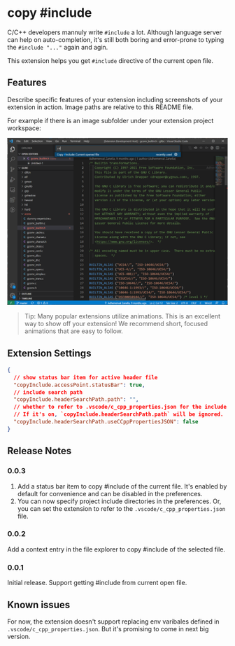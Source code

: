# copy #include

C/C++ developers mannuly write `#include` a lot. Although language server can help on auto-completion, it's still both boring and error-prone to typing the `#include "..."` again and agin.

This extension helps you get `#include` directive of the current open file. 

## Features

Describe specific features of your extension including screenshots of your extension in action. Image paths are relative to this README file.

For example if there is an image subfolder under your extension project workspace:

![get-include-from-command-palette](docs/call-from-command-palette-current-file.png)

> Tip: Many popular extensions utilize animations. This is an excellent way to show off your extension! We recommend short, focused animations that are easy to follow.

## Extension Settings

```json
{
  // show status bar item for active header file
  "copyInclude.accessPoint.statusBar": true,
  // include search path
  "copyInclude.headerSearchPath.path": "",
  // whether to refer to .vscode/c_cpp_properties.json for the include search path. 
  // If it's on, `copyInclude.headerSearchPath.path` will be ignored.
  "copyInclude.headerSearchPath.useCCppPropertiesJSON": false
}
```

## Release Notes

### 0.0.3

1. Add a status bar item to copy #include of the current file. It's enabled by default for convenience and can be disabled in the preferences. 
2. You can now specify project include directories in the preferences. Or, you can set the extension to refer to the `.vscode/c_cpp_properties.json` file. 

### 0.0.2

Add a context entry in the file explorer to copy #include of the selected file.

### 0.0.1

Initial release. Support getting #include from current open file.

## Known issues

For now, the extension doesn't support replacing env varibales defined in `.vscode/c_cpp_properties.json`. But it's promising to come in next big version.
